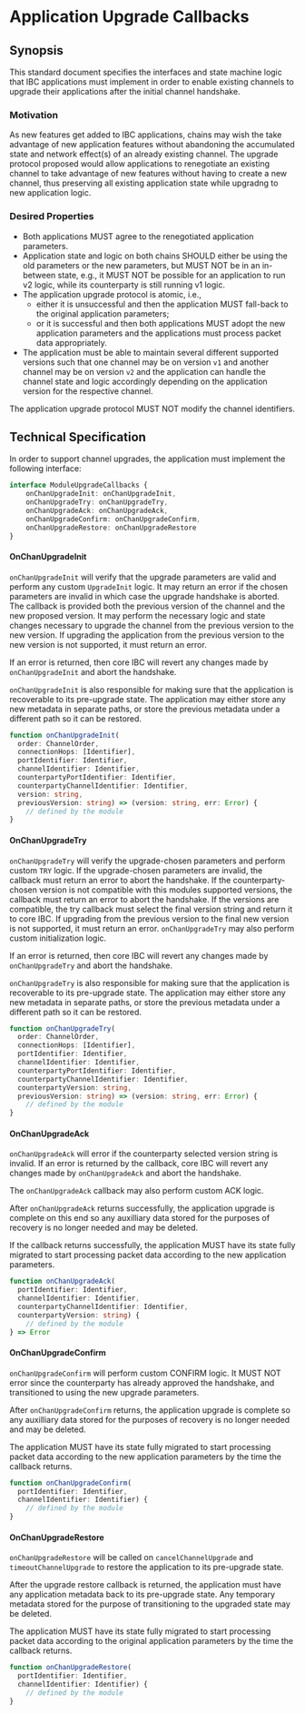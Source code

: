 # Application Upgrade Callbacks

## Synopsis

This standard document specifies the interfaces and state machine logic that IBC applications must implement in order to enable existing channels to upgrade their applications after the initial channel handshake.

### Motivation

As new features get added to IBC applications, chains may wish the take advantage of new application features without abandoning the accumulated state and network effect(s) of an already existing channel. The upgrade protocol proposed would allow applications to renegotiate an existing channel to take advantage of new features without having to create a new channel, thus preserving all existing application state while upgradng to new application logic.


### Desired Properties

- Both applications MUST agree to the renegotiated application parameters.
- Application state and logic on both chains SHOULD either be using the old parameters or the new parameters, but MUST NOT be in an in-between state, e.g., it MUST NOT be possible for an application to run v2 logic, while its counterparty is still running v1 logic.
- The application upgrade protocol is atomic, i.e., 
  - either it is unsuccessful and then the application MUST fall-back to the original application parameters; 
  - or it is successful and then both applications MUST adopt the new application parameters and the applications must process packet data appropriately.
- The application must be able to maintain several different supported versions such that one channel may be on version `v1` and another channel may be on version `v2` and the application can handle the channel state and logic accordingly depending on the application version for the respective channel.

The application upgrade protocol MUST NOT modify the channel identifiers.

## Technical Specification

In order to support channel upgrades, the application must implement the following interface:

```typescript
interface ModuleUpgradeCallbacks {
    onChanUpgradeInit: onChanUpgradeInit,
    onChanUpgradeTry: onChanUpgradeTry,
    onChanUpgradeAck: onChanUpgradeAck,
    onChanUpgradeConfirm: onChanUpgradeConfirm,
    onChanUpgradeRestore: onChanUpgradeRestore
}
```

#### **OnChanUpgradeInit**

`onChanUpgradeInit` will verify that the upgrade parameters 
are valid and perform any custom `UpgradeInit` logic.
It may return an error if the chosen parameters are invalid 
in which case the upgrade handshake is aborted.
The callback is provided both the previous version of the channel and the new proposed version. It may perform the necessary logic and state changes necessary to upgrade the channel from the previous version to the new version. If upgrading the application from the previous version to the new version is not supported, it must return an error.

If an error is returned, then core IBC will revert any changes made by `onChanUpgradeInit` and abort the handshake.

`onChanUpgradeInit` is also responsible for making sure that the application is recoverable to its pre-upgrade state. The application may either store any new metadata in separate paths, or store the previous metadata under a different path so it can be restored.

```typescript
function onChanUpgradeInit(
  order: ChannelOrder,
  connectionHops: [Identifier],
  portIdentifier: Identifier,
  channelIdentifier: Identifier,
  counterpartyPortIdentifier: Identifier,
  counterpartyChannelIdentifier: Identifier,
  version: string,
  previousVersion: string) => (version: string, err: Error) {
    // defined by the module
}
```

#### **OnChanUpgradeTry**

`onChanUpgradeTry` will verify the upgrade-chosen parameters and perform custom `TRY` logic. 
If the upgrade-chosen parameters are invalid, the callback must return an error to abort the handshake. 
If the counterparty-chosen version is not compatible with this modules
supported versions, the callback must return an error to abort the handshake. 
If the versions are compatible, the try callback must select the final version
string and return it to core IBC.
If upgrading from the previous version to the final new version is not supported, it must return an error.
`onChanUpgradeTry` may also perform custom initialization logic.

If an error is returned, then core IBC will revert any changes made by `onChanUpgradeTry` and abort the handshake.

`onChanUpgradeTry` is also responsible for making sure that the application is recoverable to its pre-upgrade state. The application may either store any new metadata in separate paths, or store the previous metadata under a different path so it can be restored.

```typescript
function onChanUpgradeTry(
  order: ChannelOrder,
  connectionHops: [Identifier],
  portIdentifier: Identifier,
  channelIdentifier: Identifier,
  counterpartyPortIdentifier: Identifier,
  counterpartyChannelIdentifier: Identifier,
  counterpartyVersion: string,
  previousVersion: string) => (version: string, err: Error) {
    // defined by the module
}
```

#### **OnChanUpgradeAck**

`onChanUpgradeAck` will error if the counterparty selected version string
is invalid. If an error is returned by the callback, core IBC will revert any changes made by `onChanUpgradeAck` and abort the handshake.

The `onChanUpgradeAck` callback may also perform custom ACK logic.

After `onChanUpgradeAck` returns successfully, the application upgrade is complete on this end so any 
auxilliary data stored for the purposes of recovery is no longer needed and may be deleted.

If the callback returns successfully, the application MUST have its state fully migrated to start processing packet data according to the new application parameters.

```typescript
function onChanUpgradeAck(
  portIdentifier: Identifier,
  channelIdentifier: Identifier,
  counterpartyChannelIdentifier: Identifier, 
  counterpartyVersion: string) {
    // defined by the module
} => Error
```

#### **OnChanUpgradeConfirm**

`onChanUpgradeConfirm` will perform custom CONFIRM logic. It MUST NOT error since the counterparty has already approved the handshake, and transitioned to using the new upgrade parameters.

After `onChanUpgradeConfirm` returns, the application upgrade is complete so any 
auxilliary data stored for the purposes of recovery is no longer needed and may be deleted.

The application MUST have its state fully migrated to start processing packet data according to the new application parameters by the time the callback returns.

```typescript
function onChanUpgradeConfirm(
  portIdentifier: Identifier,
  channelIdentifier: Identifier) {
    // defined by the module
}
```

#### **OnChanUpgradeRestore**

`onChanUpgradeRestore` will be called on `cancelChannelUpgrade` and `timeoutChannelUpgrade` to restore the application to its pre-upgrade state.

After the upgrade restore callback is returned, the application must have any application metadata back to its pre-upgrade state. Any temporary metadata stored for the purpose of transitioning to the upgraded state may be deleted.

The application MUST have its state fully migrated to start processing packet data according to the original application parameters by the time the callback returns.

```typescript
function onChanUpgradeRestore(
  portIdentifier: Identifier,
  channelIdentifier: Identifier) {
    // defined by the module
}
```